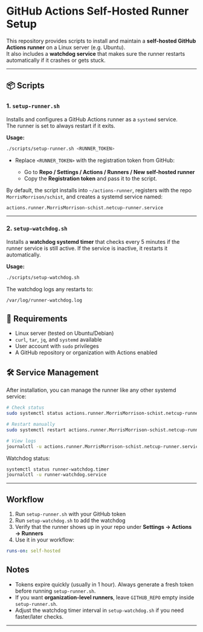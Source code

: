 # GitHub Actions Self-Hosted Runner Setup

This repository provides scripts to install and maintain a **self-hosted GitHub Actions runner** on a Linux server (e.g. Ubuntu).  
It also includes a **watchdog service** that makes sure the runner restarts automatically if it crashes or gets stuck.

---

## 📦 Scripts

### 1. `setup-runner.sh`
Installs and configures a GitHub Actions runner as a `systemd` service.  
The runner is set to always restart if it exits.

**Usage:**
```bash
./scripts/setup-runner.sh <RUNNER_TOKEN>
````

* Replace `<RUNNER_TOKEN>` with the registration token from GitHub:

  * Go to **Repo / Settings / Actions / Runners / New self-hosted runner**
  * Copy the **Registration token** and pass it to the script.

By default, the script installs into `~/actions-runner`, registers with the repo `MorrisMorrison/schist`, and creates a systemd service named:

```
actions.runner.MorrisMorrison-schist.netcup-runner.service
```

---

### 2. `setup-watchdog.sh`

Installs a **watchdog systemd timer** that checks every 5 minutes if the runner service is still active.
If the service is inactive, it restarts it automatically.

**Usage:**

```bash
./scripts/setup-watchdog.sh
```

The watchdog logs any restarts to:

```
/var/log/runner-watchdog.log
```


## 🔧 Requirements

* Linux server (tested on Ubuntu/Debian)
* `curl`, `tar`, `jq`, and `systemd` available
* User account with `sudo` privileges
* A GitHub repository or organization with Actions enabled

## 🛠️ Service Management

After installation, you can manage the runner like any other systemd service:

```bash
# Check status
sudo systemctl status actions.runner.MorrisMorrison-schist.netcup-runner.service

# Restart manually
sudo systemctl restart actions.runner.MorrisMorrison-schist.netcup-runner.service

# View logs
journalctl -u actions.runner.MorrisMorrison-schist.netcup-runner.service -f
```

Watchdog status:

```bash
systemctl status runner-watchdog.timer
journalctl -u runner-watchdog.service
```

---

## Workflow

1. Run `setup-runner.sh` with your GitHub token
2. Run `setup-watchdog.sh` to add the watchdog
3. Verify that the runner shows up in your repo under **Settings → Actions → Runners**
4. Use it in your workflow:

```yaml
runs-on: self-hosted
```

## Notes

* Tokens expire quickly (usually in 1 hour). Always generate a fresh token before running `setup-runner.sh`.
* If you want **organization-level runners**, leave `GITHUB_REPO` empty inside `setup-runner.sh`.
* Adjust the watchdog timer interval in `setup-watchdog.sh` if you need faster/later checks.
---
